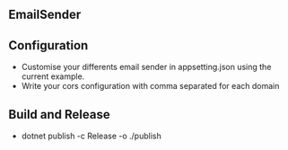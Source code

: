## EmailSender

## Configuration

- Customise your differents email sender in appsetting.json using the current example.
- Write your cors configuration with comma separated for each domain

## Build and Release

- dotnet publish -c Release -o ./publish
